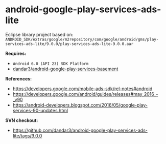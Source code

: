 # android-google-play-services-ads-lite

Eclipse library project based on:<br/>
`ANDROID_SDK/extras/google/m2repository/com/google/android/gms/play-services-ads-lite/9.0.0/play-services-ads-lite-9.0.0.aar`

**Requires:**<br/>
- `Android 6.0 (API 23) SDK Platform`
- [dandar3/android-google-play-services-basement](https://github.com/dandar3/android-google-play-services-basement/)

**References:**<br/>
- https://developers.google.com/mobile-ads-sdk/rel-notes#android
- https://developers.google.com/android/guides/releases#may_2016_-_v90
- https://android-developers.blogspot.com/2016/05/google-play-services-90-updates.html

**SVN checkout:**<br/>
- https://github.com/dandar3/android-google-play-services-ads-lite/tags/9.0.0
